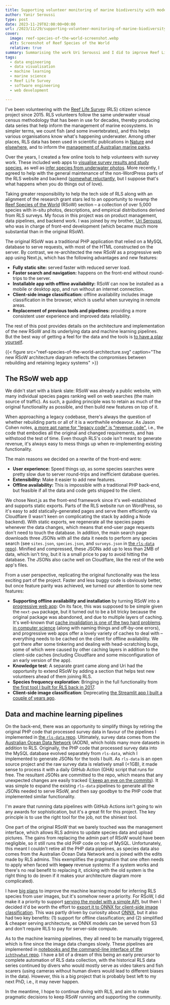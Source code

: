 ```yaml
---
title: Supporting volunteer monitoring of marine biodiversity with modern web and data tools
author: Yanir Seroussi
type: post
date: 2023-11-29T02:00:00+00:00
url: /2023/11/29/supporting-volunteer-monitoring-of-marine-biodiversity-with-modern-web-and-data-tools/
cover:
  image: reef-species-of-the-world-screenshot.webp
  alt: Screenshot of Reef Species of the World
  relative: true
summary: Summarising the work Uri Seroussi and I did to improve Reef Life Survey's Reef Species of the World app.
tags:
  - data engineering
  - data visualisation
  - machine learning
  - marine science
  - Reef Life Survey
  - software engineering
  - web development

---
```


I've been volunteering with the [Reef Life Survey](https://reeflifesurvey.com/) (RLS) citizen science project since 2015. RLS volunteers follow the same underwater visual census methodology that has been in use for decades, thereby producing data series that help inform the management of marine ecosystems. In simpler terms, we count fish (and some invertebrates), and this helps various organisations know what's happening underwater. Among other places, RLS data has been used in scientific publications in [Nature](https://www.nature.com/articles/s41586-023-05833-y) and [elsewhere](https://reeflifesurvey.com/scientific-papers-management-reports/), and to inform the [management of Australian marine parks](https://parksaustralia.gov.au/marine/science/reef-life-survey/).

Over the years, I created a few online tools to help volunteers with survey work. These included web apps to [visualise survey results and study species](https://yanirseroussi.com/2017/06/03/exploring-and-visualising-reef-life-survey-data/), as well as [infer species from underwater photos](https://yanirseroussi.com/2022/03/20/building-useful-machine-learning-tools-keeps-getting-easier-a-fish-id-case-study/). More recently, I agreed to help with the general maintenance of the non-WordPress parts of the RLS website and backend ([somewhat reluctantly](https://yanirseroussi.com/2023/10/25/lessons-from-reluctant-data-engineering/), but I suppose that's what happens when you do things out of love).

Taking greater responsibility to help the tech side of RLS along with an alignment of the research grant stars led to an opportunity to revamp the [Reef Species of the World](https://reeflifesurvey.com/species/) (RSoW) section &ndash; a collection of over 5,000 species with in-situ photos, descriptions, and empirical distributions derived from RLS surveys. My focus in this project was on product management, data pipelines, and backend work. I was joined by my brother, [Uri Seroussi](https://www.uriseroussi.com/), who was in charge of front-end development (which became much more substantial than in the original RSoW).

The original RSoW was a traditional PHP application that relied on a MySQL database to serve requests, with most of the HTML constructed on the server. By contrast, we re-architected the new RSoW as a progressive web app using Next.js, which has the following advantages and new features:

* **Fully static site:** served faster with reduced server load.
* **Faster search and navigation:** happens on the front-end without round-trips to the server.
* **Installable app with offline availability:** RSoW can now be installed as a mobile or desktop app, and run without an internet connection.
* **Client-side image classification:** offline availability includes image classification in the browser, which is useful when surveying in remote areas.
* **Replacement of previous tools and pipelines:** providing a more consistent user experience and improved data reliability.

The rest of this post provides details on the architecture and implementation of the new RSoW and its underlying data and machine learning pipelines. But the best way of getting a feel for the data and the tools is [to have a play yourself](https://reeflifesurvey.com/species/).

{{< figure src="reef-species-of-the-world-architecture.svg" caption="The new RSoW architecture diagram reflects the compromises between rebuilding and retaining legacy systems" >}}

## The RSoW web app

We didn't start with a blank slate: RSoW was already a public website, with many individual species pages ranking well on web searches (the main source of traffic). As such, a guiding principle was to retain as much of the original functionality as possible, and then build new features on top of it.

When approaching a legacy codebase, there's always the question of whether rebuilding parts or all of it is a worthwhile endeavour. As Jason Cohen notes, [a more apt name for "legacy code" is "revenue code"](https://longform.asmartbear.com/scale), i.e., the code that embodies all the original and changed requirements, and has withstood the test of time. Even though RLS's code isn't meant to generate revenue, it's always easy to mess things up when re-implementing existing functionality.

The main reasons we decided on a rewrite of the front-end were:

* **User experience:** Speed things up, as some species searches were pretty slow due to server round-trips and inefficient database queries.
* **Extensibility:** Make it easier to add new features.
* **Offline availability:** This is impossible with a traditional PHP back-end, but feasible if all the data and code gets shipped to the client.

We chose Next.js as the front-end framework since it's well-established and supports static exports. Parts of the RLS website run on WordPress, so it's easy to add statically-generated pages and serve them efficiently via Cloudflare (I wasn't keen on complicating the stack by adding a Node backend). With static exports, we regenerate all the species pages whenever the data changes, which means that end-user page requests don't need to touch the database. In addition, the main search page downloads three JSONs with all the data it needs to perform any species search (see `sites.json`, `species.json`, and `surveys.json` in [the `rls-data` repo](https://github.com/yanirs/rls-data/tree/master/output)). Minified and compressed, these JSONs add up to less than 2MB of data, which isn't tiny, but it is a small price to pay to avoid hitting the database. The JSONs also cache well on Cloudflare, like the rest of the web app's files.

From a user perspective, replicating the original functionality was the less exciting part of the project. Faster and less buggy code is obviously better, but once feature parity was achieved, we turned our attention to some new features:

* **Supporting offline availability and installation** by turning RSoW into a [progressive web app](https://developer.mozilla.org/en-US/docs/Web/Progressive_web_apps): On its face, this was supposed to be simple given the `next-pwa` package, but it turned out to be a bit tricky because the original package was abandoned, and due to multiple layers of caching. It's well-known that [cache invalidation is one of the two hard problems in computer science](https://martinfowler.com/bliki/TwoHardThings.html) (along with naming things and off-by-one errors), and progressive web apps offer a lovely variety of caches to deal with &ndash; everything needs to be cached on the client for offline availability. We got there after some tinkering and dealing with head-scratching bugs, some of which were caused by other caching layers in addition to the client-side caches (including Cloudflare and some misconfiguration of an early version of the app).
* **Knowledge test**: A separate grant came along and Uri had the opportunity to extend RSoW by adding a section that helps test new volunteers ahead of them joining RLS.
* **Species frequency exploration**: Bringing in the full functionality from [the first tool I built for RLS back in 2017](https://yanirseroussi.com/2017/06/03/exploring-and-visualising-reef-life-survey-data/).
* **Client-side image classification**: Deprecating [the Streamlit app I built a couple of years ago](https://yanirseroussi.com/2022/03/20/building-useful-machine-learning-tools-keeps-getting-easier-a-fish-id-case-study/).

## Data and machine learning pipelines

On the back-end, there was an opportunity to simplify things by retiring the original PHP code that processed survey data in favour of the pipelines I implemented in [the `rls-data` repo](https://github.com/yanirs/rls-data/). Ultimately, survey data comes from the [Australian Ocean Data Network](https://portal.aodn.org.au/) (AODN), which holds many more datasets in addition to RLS. Originally, the PHP code that processed survey data into the MySQL database evolved separately from `rls-data`, which I implemented to generate JSONs for the tools I built. As `rls-data` is an open source project and the raw survey data is relatively small (<1GB), it made sense to process it with a daily GitHub Action (GHA) script that runs for free. The resultant JSONs are committed to the repo, which means that any unexpected changes are easily tracked ([I keep an eye on the commits](https://yanirseroussi.com/til/2023/08/14/email-notifications-on-public-github-commits/)). It was simple to expand the existing `rls-data` pipelines to generate all the JSONs needed to serve RSoW, and then say goodbye to the PHP code that implemented similar functionality.

I'm aware that running data pipelines with GitHub Actions isn't going to win any awards for sophistication, but it's a great fit for this project. The key principle is to use the right tool for the job, not the shiniest tool.

One part of the original RSoW that we barely touched was the management interface, which allows RLS admins to update species data and upload pictures. The gains from replacing the admin part of RSoW would have been negligible, so it still runs the old PHP code on top of MySQL. Unfortunately, this meant I couldn't retire all the PHP data pipelines, as species data also comes from the Australian Ocean Data Network and is joined with the edits made by RLS admins. This exemplifies the pragmatism that one often needs to apply when faced with <strike>legacy</strike> revenue systems: If a system works and there's no real benefit to replacing it, sticking with the old system is the right thing to do (even if it makes your architecture diagram more complicated).

I have [big plans](https://github.com/yanirs/ichthywhat/issues/3) to improve the machine learning model for inferring RLS species from user images, but it's somehow never a priority. For RSoW, I did make it a priority to support [serving the model with a simple API](https://github.com/yanirs/ichthywhat/pull/11), but then I decided it'd be worth the effort to [export it to ONNX for client-side image classification](https://github.com/yanirs/ichthywhat/pull/20). This was partly driven by curiosity about [ONNX](https://onnx.ai/), but it also had two key benefits: (1) support for offline classification; and (2) simplified & cheaper serving architecture, as ONNX models can be served from S3 and don't require RLS to pay for server-side compute.

As to the machine learning pipelines, they all need to be manually triggered, which is fine since the image data changes slowly. These pipelines are implemented in [notebooks and the command-line interface of the `ichthywhat` repo](https://github.com/yanirs/ichthywhat). I have a bit of a dream of this being an early precursor to complete automation of RLS data collection, with the historical RLS data series continued by divers who would mostly serve as video takers and fish scarers (using cameras without human divers would lead to different biases in the data). However, this is a big project that is probably best left to my next PhD, i.e., it may never happen.

In the meantime, I hope to continue diving with RLS, and aim to make pragmatic decisions to keep RSoW running and supporting the community.
